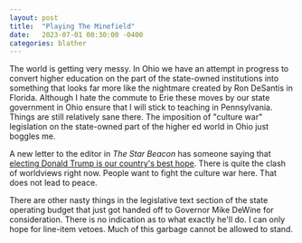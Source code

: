 ```yaml
---
layout: post
title:  "Playing The Minefield"
date:   2023-07-01 00:30:00 -0400
categories: blather
---
```

The world is getting very messy.  In Ohio we have an attempt in progress to convert higher education on the part of the state-owned institutions into something that looks far more like the nightmare created by Ron DeSantis in Florida.  Although I hate the commute to Erie these moves by our state government in Ohio ensure that I will stick to teaching in Pennsylvania.  Things are still relatively sane there.  The imposition of "culture war" legislation on the state-owned part of the higher ed world in Ohio just boggles me.  

A new letter to the editor in *The Star Beacon* has someone saying that [electing Donald Trump is our country's best hope](https://archive.ph/wPiK2).  There is quite the clash of worldviews right now.  People want to fight the culture war here.  That does not lead to peace.

There are other nasty things in the legislative text section of the state operating budget that just got handed off to Governor Mike DeWine for consideration.  There is no indication as to what exactly he'll do.  I can only hope for line-item vetoes.  Much of this garbage cannot be allowed to stand.
